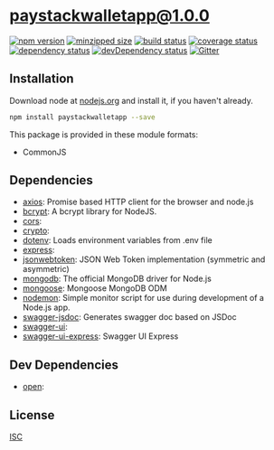 # paystackwalletapp@1.0.0
 [![npm version](https://badge.fury.io/js/paystackwalletapp.svg)](https://npmjs.org/package/paystackwalletapp)  [![minzipped size](https://img.shields.io/bundlephobia/minzip/paystackwalletapp.svg)](https://bundlephobia.com/result?p=paystackwalletapp)  [![build status](https://img.shields.io/travis/Nextrated/PaystackWalletApp/master.svg)](https://travis-ci.org/Nextrated/PaystackWalletApp#master)  [![coverage status](https://coveralls.io/repos/Nextrated/PaystackWalletApp/badge.svg)](https://coveralls.io/github/Nextrated/PaystackWalletApp)  [![dependency status](https://david-dm.org/Nextrated/PaystackWalletApp.svg?theme=shields.io)](https://david-dm.org/Nextrated/PaystackWalletApp)  [![devDependency status](https://david-dm.org/Nextrated/PaystackWalletApp/dev-status.svg)](https://david-dm.org/Nextrated/PaystackWalletApp#info=devDependencies)  [![Gitter](https://badges.gitter.im/Nextrated/PaystackWalletApp.svg)](https://gitter.im/Nextrated/PaystackWalletApp) 




## Installation
Download node at [nodejs.org](http://nodejs.org) and install it, if you haven't already.

```sh
npm install paystackwalletapp --save
```

This package is provided in these module formats:

- CommonJS




## Dependencies

- [axios](https://github.com/axios/axios): Promise based HTTP client for the browser and node.js
- [bcrypt](https://github.com/kelektiv/node.bcrypt.js): A bcrypt library for NodeJS.
- [cors](): 
- [crypto](https://github.com/npm/deprecate-holder): 
- [dotenv](https://github.com/motdotla/dotenv): Loads environment variables from .env file
- [express](): 
- [jsonwebtoken](https://github.com/auth0/node-jsonwebtoken): JSON Web Token implementation (symmetric and asymmetric)
- [mongodb](https://github.com/mongodb/node-mongodb-native): The official MongoDB driver for Node.js
- [mongoose](https://github.com/Automattic/mongoose): Mongoose MongoDB ODM
- [nodemon](https://github.com/remy/nodemon): Simple monitor script for use during development of a Node.js app.
- [swagger-jsdoc](https://github.com/Surnet/swagger-jsdoc): Generates swagger doc based on JSDoc
- [swagger-ui](): 
- [swagger-ui-express](https://github.com/scottie1984/swagger-ui-express): Swagger UI Express


## Dev Dependencies

- [open](): 


## License
[ISC]()
